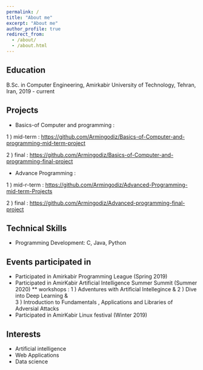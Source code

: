 ```yaml
---
permalink: /
title: "About me"
excerpt: "About me"
author_profile: true
redirect_from: 
  - /about/
  - /about.html
---
```


Education
------
B.Sc. in Computer Engineering, Amirkabir University of Technology, Tehran, Iran, 2019 - current



Projects
------
* Basics-of Computer and programming : 

1 ) mid-term : https://github.com/Armingodiz/Basics-of-Computer-and-programming-mid-term-project

2 ) final : https://github.com/Armingodiz/Basics-of-Computer-and-programming-final-project

* Advance Programming : 

1 ) mid-r-term : https://github.com/Armingodiz/Advanced-Programming-mid-term-Projects

2 ) final : https://github.com/Armingodiz/Advanced-programming-final-project



Technical Skills
-----
* Programming Development: C, Java, Python



Events participated in 
------
* Participated in Amirkabir Programming League (Spring 2019)
* Participated in AmirKabir Artificial Intelligence Summer Summit (Summer 2020) 
** workshops : 
                    1 ) Adventures with Artificial Intellegince & 
                    2 ) Dive into Deep Learning &  
                    3 ) Introduction to Fundamentals , Applications and Libraries of Adversial Attacks
* Participated in AmirKabir Linux festival (Winter 2019)



Interests
------
* Artificial intelligence 
* Web Applications 
* Data science 
